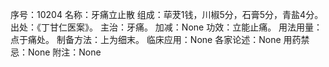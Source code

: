 序号：10204
名称：牙痛立止散
组成：荜茇1钱，川椒5分，石膏5分，青盐4分。
出处：《丁甘仁医案》。
主治：牙痛。
加减：None
功效：立能止痛。
用法用量：点于痛处。
制备方法：上为细末。
临床应用：None
各家论述：None
用药禁忌：None
附注：None
